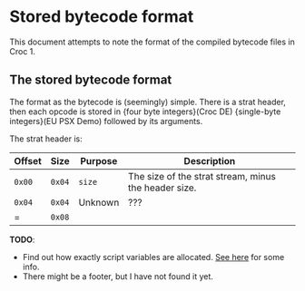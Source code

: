 # Stored bytecode format

This document attempts to note the format of the compiled bytecode files in Croc 1.

## The stored bytecode format

The format as the bytecode is (seemingly) simple. There is a strat header, then each opcode is stored in {four byte integers}(Croc DE) {single-byte integers}(EU PSX Demo) followed by its arguments.

The strat header is:

| Offset   | Size     | Purpose    | Description |
| -------- | -------- | ---------- | ----------- |
| `0x00`   | `0x04`   | `size`     | The size of the strat stream, minus the header size. |
| `0x04`   | `0x04`   | Unknown    | ??? |
| =        | `0x08`   | | |

**TODO**:

 * Find out how exactly script variables are allocated. [See here](https://discord.com/channels/313375426112389123/416998863467970583/801521013547597885) for some info.
 * There might be a footer, but I have not found it yet.
